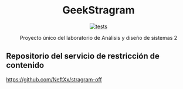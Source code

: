 <div align="center">
  <h1>GeekStragram</h1>

[![tests][tests]][tests-url]

  <p>
    Proyecto único del laboratorio de Análisis y diseño de sistemas 2
  </p>

</div>

## Repositorio del servicio de restricción de contenido

https://github.com/NeftXx/stragram-off

[tests]: https://img.shields.io/travis/NeftXx/geekstragram
[tests-url]: https://travis-ci.com/NeftXx/geekstragram
